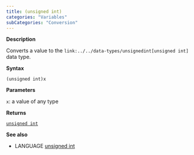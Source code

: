 ```yaml
---
title: (unsigned int)
categories: "Variables"
subCategories: "Conversion"
---
```


**Description**

Converts a value to the
`link:../../data-types/unsignedint[unsigned int]` data type.

**Syntax**

`(unsigned int)x`

**Parameters**

`x`: a value of any type

**Returns**

[`unsigned int`](../../data-types/unsignedint)

**See also**

-   LANGUAGE [unsigned int](../../data-types/unsignedint)
